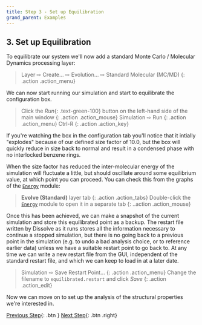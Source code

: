 ```yaml
---
title: Step 3 - Set up Equilibration
grand_parent: Examples
---
```


## 3. Set up Equilibration

To equilibrate our system we'll now add a standard Monte Carlo / Molecular Dynamics processing layer:

> Layer &#8680; Create... &#8680; Evolution... &#8680; Standard Molecular (MC/MD)
{: .action .action_menu}

We can now start running our simulation and start to equilibrate the configuration box.

> Click the _Run_{: .text-green-100} button on the left-hand side of the main window
{: .action .action_mouse}
> Simulation &#8680; Run
{: .action .action_menu}
> Ctrl-R
{: .action .action_key}

If you're watching the box in the configuration tab you'll notice that it intially "explodes" because of our defined size factor of 10.0, but the box will quickly reduce in size back to normal and result in a condensed phase with no interlocked benzene rings.

When the size factor has reduced the inter-molecular energy of the simulation will fluctuate a little, but should oscillate around some equilibrium value, at which point you can proceed. You can check this from the graphs of the [`Energy`](../../userguide/modules/energy) module:

> **Evolve (Standard)** layer tab
{: .action .action_tabs}
> Double-click the [`Energy`](../../userguide/modules/energy) module to open it in a separate tab
{: ..action .action_mouse}

Once this has been achieved, we can make a snapshot of the current simulation and store this equilibrated point as a backup. The restart file written by Dissolve as it runs stores all the information necessary to continue a stopped simulation, but there is no going back to a previous point in the simulation (e.g. to undo a bad analysis choice, or to reference earlier data) unless we have a suitable restart point to go back to. At any time we can write a new restart file from the GUI, independent of the standard restart file, and which we can keep to load in at a later date.

> Simulation &#8680; Save Restart Point...
{: .action .action_menu}
> Change the filename to `equilibrated.restart` and click _Save_
{: .action .action_edit}

Now we can move on to set up the analysis of the structural properties we're interested in.

[Previous Step](/docs/examples/benzene/step2){: .btn }   [Next Step](/docs/examples/benzene/step4){: .btn .right}
